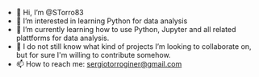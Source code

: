 - 👋 Hi, I’m @STorro83
- 👀 I’m interested in learning Python for data analysis
- 🌱 I’m currently learning how to use Python, Jupyter and all related plattforms for data analysis.
- 💞️ I do not still know what kind of projects I’m looking to collaborate on, but for sure I'm willing to contribute somehow.
- 📫 How to reach me: sergiotorroginer@gmail.com


<!---
STorro83/STorro83 is a ✨ special ✨ repository because its `README.md` (this file) appears on your GitHub profile.
You can click the Preview link to take a look at your changes.
--->
